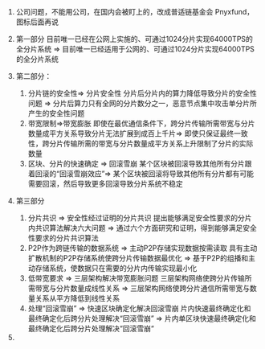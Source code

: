 1. 公司问题，不能用公司，在国内会被盯上的，改成普适链基金会 Pnyxfund，图标后面再说
2. 第一部分
   目前唯一已经在公网上实施的、可通过1024分片实现64000TPS的全分片系统 => 
   目前唯一已经适用于公网的、可通过1024分片实现64000TPS的全分片系统
3. 第二部分：
   1. 分片链的安全性=> 分片安全性
        分片后分片内的算力降低导致分片的安全性问题 => 
        分片后算力只有全网的分片数分之一，恶意节点集中攻击单分片所产生的安全性问题
   1. 带宽限制=>带宽膨胀
        即使在最优通信条件下，跨分片传输所需带宽与分片数量成平方关系导致分片无法扩展到成百上千片=>
        即使只保证最终一致性，跨分片传输所需的带宽与分片数量成平方关系上升限制了分片的实际数量
   2. 区块、分片的快速确定 => 回滚雪崩
        某个区块被回滚导致其他所有分片跟着回滚的“回滚雪崩效应”=>
        某个区块被回滚将导致其他所有分片都有可能需要回滚，然后导致更多回滚导致分片系统不稳定
3. 第三部分
   1. 分片共识                =>    安全性经过证明的分片共识
        提出能够满足安全性要求的分片内共识算法解决六大问题 => 
        通过六个方面研究和证明，得到能够满足安全性要求的分片共识算法
   2. P2P作为跨链传输的数据系统  =>   主动P2P存储实现数据按需读取
        具有主动扩散机制的P2P存储系统使跨分片传输数据最优化 => 
        基于P2P的组播和主动存储系统，使数据只在需要的分片内传输实现最小化
   3.  低带宽要求              =>   三层架构解决带宽膨胀问题
        三层架构网络使跨分片传输所需带宽与分片数量成线性关系 => 
        三层架构网络使跨分片通信所需带宽与数量关系从平方降低到线性关系
   4.  处理“回滚雪崩”          =>    快速区块确定化解决回滚雪崩
        片内快速最终确定化和最终确定化后跨分片处理解决“回滚雪崩” => 
        片内单区块快速最终确定化和最终确定化后跨分片处理解决“回滚雪崩“

4. 